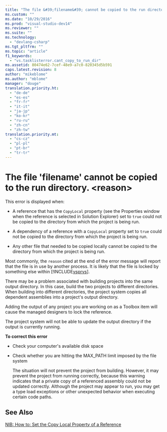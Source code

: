 ```yaml
---
title: "The file &#39;filename&#39; cannot be copied to the run directory. &lt;reason&gt; | Microsoft Docs"
ms.custom: ""
ms.date: "10/29/2016"
ms.prod: "visual-studio-dev14"
ms.reviewer: ""
ms.suite: ""
ms.technology: 
  - "devlang-csharp"
ms.tgt_pltfrm: ""
ms.topic: "article"
f1_keywords: 
  - "vs.tasklisterror.cant_copy_to_run_dir"
ms.assetid: 80474e62-7cef-48e9-a7c0-820345d5b591
caps.latest.revision: 8
author: "mikeblome"
ms.author: "mblome"
manager: "douge"
translation.priority.ht: 
  - "de-de"
  - "es-es"
  - "fr-fr"
  - "it-it"
  - "ja-jp"
  - "ko-kr"
  - "ru-ru"
  - "zh-cn"
  - "zh-tw"
translation.priority.mt: 
  - "cs-cz"
  - "pl-pl"
  - "pt-br"
  - "tr-tr"
---
```

# The file &#39;filename&#39; cannot be copied to the run directory. &lt;reason&gt;
This error is displayed when:  
  
-   A reference that has the `CopyLocal` property (see the Properties window when the reference is selected in Solution Explorer) set to `true` could not be copied to the directory from which the project is being run.  
  
-   A dependency of a reference with a `CopyLocal` property set to `true` could not be copied to the directory from which the project is being run.  
  
-   Any other file that needed to be copied locally cannot be copied to the directory from which the project is being run.  
  
 Most commonly, the `reason` cited at the end of the error message will report that the file is in use by another process. It is likely that the file is locked by something else within [!INCLUDE[vsprvs](../code-quality/includes/vsprvs_md.md)].  
  
 There may be a problem associated with building projects into the same output directory. In this case, build the two projects to different directories. When building into different directories, the project system copies all dependent assemblies into a project's output directory.  
  
 Adding the output of any project you are working on as a Toolbox item will cause the managed designers to lock the reference.  
  
 The project system will not be able to update the output directory if the output is currently running.  
  
 **To correct this error**  
  
-   Check your computer's available disk space  
  
-   Check whether you are hitting the MAX_PATH limit imposed by the file system  
  
     The situation will not prevent the project from building. However, it may prevent the project from running correctly, because this warning indicates that a private copy of a referenced assembly could not be updated correctly. Although the project may appear to run, you may get a type load exceptions or other unexpected behavior when executing certain code paths.  
  
## See Also  
 [NIB: How to: Set the Copy Local Property of a Reference](http://msdn.microsoft.com/en-us/dfe2ba13-f27f-4356-a481-ea67d5acacbd)